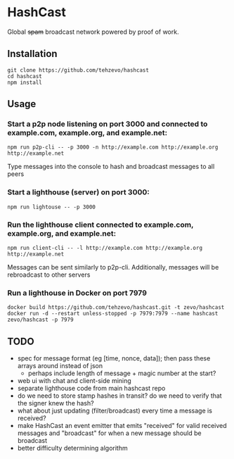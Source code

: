 # HashCast
Global ~~spam~~ broadcast network powered by proof of work.

## Installation
```
git clone https://github.com/tehzevo/hashcast
cd hashcast
npm install
```

## Usage

### Start a p2p node listening on port 3000 and connected to example.com, example.org, and example.net:
```
npm run p2p-cli -- -p 3000 -n http://example.com http://example.org http://example.net
```
Type messages into the console to hash and broadcast messages to all peers

### Start a lighthouse (server) on port 3000:
```
npm run lightouse -- -p 3000
```

### Run the lighthouse client connected to example.com, example.org, and example.net:
```
npm run client-cli -- -l http://example.com http://example.org http://example.net
```
Messages can be sent similarly to p2p-cli. Additionally, messages will be rebroadcast to other servers

### Run a lighthouse in Docker on port 7979
```
docker build https://github.com/tehzevo/hashcast.git -t zevo/hashcast
docker run -d --restart unless-stopped -p 7979:7979 --name hashcast zevo/hashcast -p 7979
```

## TODO
* spec for message format (eg [time, nonce, data]); then pass these arrays around instead of json
  * perhaps include length of message + magic number at the start?
* web ui with chat and client-side mining
* separate lighthouse code from main hashcast repo
* do we need to store stamp hashes in transit? do we need to verify that the signer knew the hash?
* what about just updating (filter/broadcast) every time a message is received?
* make HashCast an event emitter that emits "received" for valid received messages and "broadcast" for when a new message should be broadcast
* better difficulty determining algorithm
